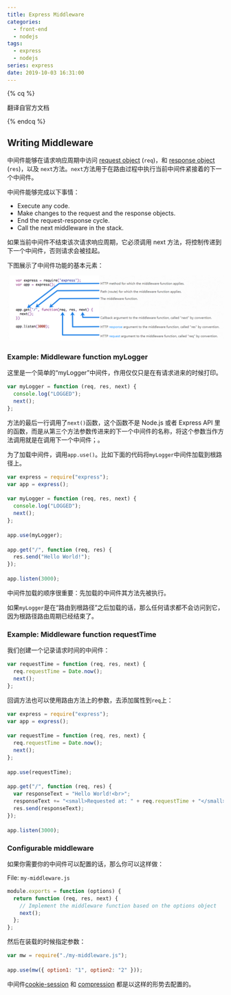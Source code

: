 ```yaml
---
title: Express Middleware
categories:
  - front-end
  - nodejs
tags:
  - express
  - nodejs
series: express
date: 2019-10-03 16:31:00
---
```


{% cq %}

翻译自官方文档

{% endcq %}

## Writing Middleware

中间件能够在请求响应周期中访问 [request object](http://www.expressjs.com.cn/en/4x/api.html#req) (`req`)，和 [response object](http://www.expressjs.com.cn/en/4x/api.html#res) (`res`)，以及 `next`方法。`next`方法用于在路由过程中执行当前中间件紧接着的下一个中间件。

中间件能够完成以下事情：

- Execute any code.
- Make changes to the request and the response objects.
- End the request-response cycle.
- Call the next middleware in the stack.

如果当前中间件不结束该次请求响应周期，它必须调用 next 方法，将控制传递到下一个中间件，否则请求会被挂起。

下图展示了中间件功能的基本元素：

![](../../../public/img/20191003170602.png)

### Example: Middleware function myLogger

这里是一个简单的“myLogger”中间件，作用仅仅只是在有请求进来的时候打印。

```javascript
var myLogger = function (req, res, next) {
  console.log("LOGGED");
  next();
};
```

方法的最后一行调用了`next()`函数，这个函数不是 Node.js 或者 Express API 里的函数，而是从第三个方法参数传进来的下一个中间件的名称，将这个参数当作方法调用就是在调用下一个中间件；。

为了加载中间件，调用`app.use()`。比如下面的代码将`myLogger`中间件加载到根路径上。

```javascript
var express = require("express");
var app = express();

var myLogger = function (req, res, next) {
  console.log("LOGGED");
  next();
};

app.use(myLogger);

app.get("/", function (req, res) {
  res.send("Hello World!");
});

app.listen(3000);
```

中间件加载的顺序很重要：先加载的中间件其方法先被执行。

如果`myLogger`是在“路由到根路径”之后加载的话，那么任何请求都不会访问到它，因为根路径路由周期已经结束了。

### Example: Middleware function requestTime

我们创建一个记录请求时间的中间件：

```javascript
var requestTime = function (req, res, next) {
  req.requestTime = Date.now();
  next();
};
```

回调方法也可以使用路由方法上的参数，去添加属性到`req`上：

```javascript
var express = require("express");
var app = express();

var requestTime = function (req, res, next) {
  req.requestTime = Date.now();
  next();
};

app.use(requestTime);

app.get("/", function (req, res) {
  var responseText = "Hello World!<br>";
  responseText += "<small>Requested at: " + req.requestTime + "</small>";
  res.send(responseText);
});

app.listen(3000);
```

### Configurable middleware

如果你需要你的中间件可以配置的话，那么你可以这样做：

File: `my-middleware.js`

```javascript
module.exports = function (options) {
  return function (req, res, next) {
    // Implement the middleware function based on the options object
    next();
  };
};
```

然后在装载的时候指定参数：

```javascript
var mw = require("./my-middleware.js");

app.use(mw({ option1: "1", option2: "2" }));
```

中间件[cookie-session](https://github.com/expressjs/cookie-session) 和 [compression](https://github.com/expressjs/compression) 都是以这样的形势去配置的。
